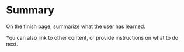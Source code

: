 # Summary

On the finish page, summarize what the user has learned.

You can also link to other content, or provide instructions on what to do next.

